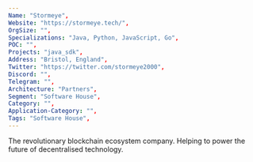 ```yaml
--- 
Name: "Stormeye", 
Website: "https://stormeye.tech/", 
OrgSize: "",
Specializations: "Java, Python, JavaScript, Go",
POC: "",
Projects: "java_sdk",
Address: "Bristol, England",
Twitter: "https://twitter.com/stormeye2000", 
Discord: "",
Telegram: "",
Architecture: "Partners",
Segment: "Software House",
Category: "",
Application-Category: "",
Tags: "Software House",
--- 
```

<!--lang:en--> 
The revolutionary blockchain ecosystem company.
Helping to power the future of decentralised technology.
<!--lang:es--] 
<!--lang:de--] 
<!--lang:fr--] 
<!--lang:pl--] 
<!--lang:uk--] 
[!--lang:*--> 
